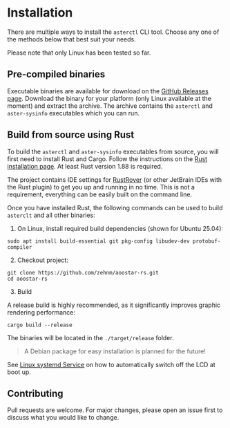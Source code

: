 # Installation

There are multiple ways to install the `asterctl` CLI tool. Choose any one of the methods below that best suit your needs.

Please note that only Linux has been tested so far.

## Pre-compiled binaries

Executable binaries are available for download on the [GitHub Releases page](https://github.com/zehnm/aoostar-rs/releases).
Download the binary for your platform (only Linux available at the moment) and extract the archive.
The archive contains the `asterctl` and `aster-sysinfo` executables which you can run.

## Build from source using Rust

To build the `asterctl` and `aster-sysinfo` executables from source, you will first need to install Rust and Cargo.
Follow the instructions on the [Rust installation page](https://www.rust-lang.org/tools/install).
At least Rust version 1.88 is required.

The project contains IDE settings for [RustRover](https://www.jetbrains.com/rust/) (or other JetBrain IDEs with the Rust
plugin) to get you up and running in no time. This is not a requirement, everything can be easily built on the command line.

Once you have installed Rust, the following commands can be used to build `asterclt` and all other binaries:

1. On Linux, install required build dependencies (shown for Ubuntu 25.04):

```shell
sudo apt install build-essential git pkg-config libudev-dev protobuf-compiler
```

2. Checkout project:

```shell
git clone https://github.com/zehnm/aoostar-rs.git
cd aoostar-rs
```

3. Build

A release build is highly recommended, as it significantly improves graphic rendering performance:

```shell
cargo build --release
```

The binaries will be located in the `./target/release` folder.

>  A Debian package for easy installation is planned for the future!

See [Linux systemd Service](linux/) on how to automatically switch off the LCD at boot up.

## Contributing

Pull requests are welcome. For major changes, please open an issue first to discuss what you would like to change.
